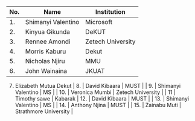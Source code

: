 | No. | Name    | Institution          |
| --- |------------------------|------------------------|
| 1.  | Shimanyi Valentino     | Microsoft              | 
| 2.  | Kinyua Gikunda         | DeKUT                  |
| 3.  | Rennee Amondi          | Zetech University      |
| 4.  | Morris Kaburu          | Dekut                  |
| 5.  | Nicholas Njiru         | MMU                    |
| 6.  | John Wainaina          | JKUAT                  |
  7.    Elizabeth Mutua          Dekut
| 8.  | David Kibaara          | MUST                   |
| 9.  | Shimanyi Valentino     | MS                     |
| 10.   | Veronica Mumbi | Zetech University |
| 11   |   Timothy  sawe        | Kabarak
| 12.  | David Kibaara          | MUST                   |
| 13.  | Shimanyi Valentino     | MS                     |
| 14.  | Anthony Njina	         | MUST			              |
| 15.  | Zainabu Muti           | Strathmore University  |
